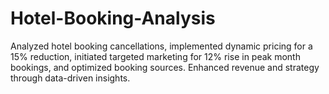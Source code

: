 # Hotel-Booking-Analysis
Analyzed hotel booking cancellations, implemented dynamic pricing for a 15% reduction, initiated targeted marketing for 12% rise in peak month bookings, and optimized booking sources. Enhanced revenue and strategy through data-driven insights.
